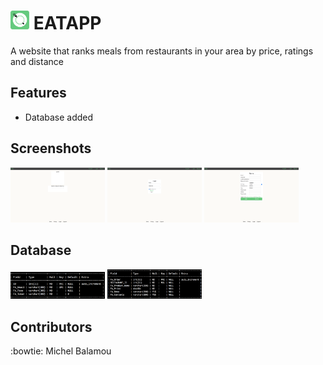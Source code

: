 # <img src="instructions/screenshots/logo.png" width="30px" height="30px"/> EATAPP 
  A website that ranks meals from restaurants in your area by price, ratings and distance

## Features

  - Database added

## Screenshots

  <img src="instructions/screenshots/index.png" width="30%"/> <img src="instructions/screenshots/login.png" width="30%"/> <img src="instructions/screenshots/sing_up.png" width="30%"/>

## Database

  <img src="instructions/screenshots/FA_RESTORANTS.png" width="30%"/> <img src="instructions/screenshots/FA_MENUS.png" width="30%"/>

## Contributors
  :bowtie: Michel Balamou
